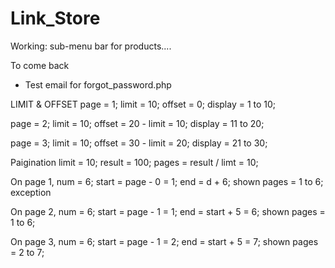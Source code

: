 # Link_Store

Working: sub-menu bar for products....

To come back
- Test email for forgot_password.php

LIMIT & OFFSET
page = 1;
limit = 10;
offset = 0;
display = 1 to 10;

page = 2;
limit = 10;
offset = 20 - limit = 10;
display = 11 to 20;

page = 3;
limit = 10;
offset = 30 - limit = 20;
display = 21 to 30;

Paigination 
limit = 10;
result = 100;
pages = result / limt = 10;

On page 1,
num = 6;
start = page - 0 = 1;
end = d + 6;
shown pages = 1 to 6;
exception

On page 2,
num = 6;
start = page - 1 = 1;
end = start + 5 = 6;
shown pages = 1 to 6;

On page 3,
num = 6;
start = page - 1 = 2;
end = start + 5 = 7;
shown pages = 2 to 7;
